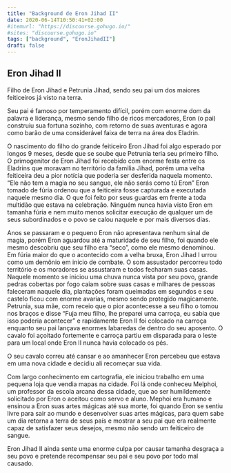 ```yaml
---
title: "Background de Eron Jihad II"
date: 2020-06-14T10:50:41+02:00
#itemurl: "https://discourse.gohugo.io/"
#sites: "discourse.gohugo.io"
tags: ["background", "EronJihadII"]
draft: false
---
```


## Eron Jihad II

Filho de Eron Jihad e Petrunia Jihad, sendo seu pai um dos maiores feiticeiros já visto na terra.

Seu pai é famoso por temperamento difícil, porém com enorme dom da palavra e liderança,
mesmo sendo filho de ricos mercadores, Eron (o pai) construiu sua fortuna sozinho, com retorno de suas aventuras e agora como barão de uma considerável faixa de terra na área dos Eladrin.

O nascimento do filho do grande feiticeiro Eron Jihad foi algo esperado por longos 9 meses, desde que se soube que Petrunia teria seu primeiro filho. O primogenitor de Eron Jihad foi recebido com enorme festa entre os Eladrins que moravam
no território da familia Jihad, porém uma velha feiticeira deu a pior notícia que poderia ser desferida naquela momento. “Ele não tem a magia no seu sangue, ele não serás como tú Eron” Eron tomado de fúria ordenou que a feiticeira fosse capturada e executada naquele mesmo dia. O que foi feito por seus guardas em frente a toda multidão que estava na celebração.  Ninguém nunca havia visto Eron em tamanha fúria e nem muito menos solicitar execução de
qualquer um de seus subordinados e o povo se calou naquele e por mais diversos dias.

Anos se passaram e o pequeno Eron não apresentava nenhum sinal de magia, porém Eron aguardou até a maturidade de seu filho, foi quando ele mesmo descobriu que seu filho era “seco”, como ele mesmo denominou. Em fúria maior do que o acontecido com a velha bruxa, Eron Jihad I urrou como um demônio em inicio de combate. O som assustador percorreu todo território e os moradores se assustaram e todos fecharam suas casas.
Naquele momento se iniciou uma chuva nunca vista por seu povo, grande pedras cobertas por fogo caiam sobre suas casas e milhares de pessoas faleceram naquele dia, plantações foram queimadas em segundos e seu castelo ficou com enorme avarias, mesmo sendo protegido magicamente. Petrunia, sua mãe, com receio que o pior acontecesse a seu filho o tomou nos braços e disse
“Fuja meu filho, lhe preparei uma carroça, eu sabia que isso poderia acontecer” e rapidamente Eron II foi colocado na carroça enquanto seu pai lançava enormes labaredas de dentro do seu aposento. O cavalo foi açoitado fortemente e carroça partiu em disparada para o leste para um local onde Eron II nunca havia colocado os pés.

O seu cavalo correu até cansar e ao amanhecer Eron percebeu que estava em uma nova cidade e decidiu ali recomeçar sua vida.

Com largo conhecimento em cartografia, ele iniciou trabalho em uma pequena loja que vendia mapas na cidade. Foi lá onde conheceu Melphoi, um professor da escola arcana dessa cidade, que ao ser humildemente solicitado por Eron o aceitou como servo e aluno. Mephoi era humano e ensinou a Eron suas artes mágicas até sua morte, foi quando Eron se sentiu livre para sair ao mundo e desenvolver suas artes mágicas, para quem sabe um dia retorna a terra de seus país e mostrar a seu pai que era realmente capaz de satisfazer seus desejos, mesmo não sendo um feiticeiro de sangue.

Eron Jihad II ainda sente uma enorme culpa por causar tamanha desgraça a seu povo e pretende recompensar seu pai e seu povo por todo mal causado.
